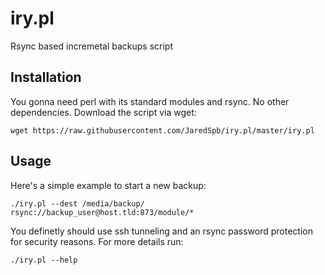 # iry.pl
Rsync based incremetal backups script

## Installation
You gonna need perl with its standard modules and rsync. No other dependencies.
Download the script via wget:
```
wget https://raw.githubusercontent.com/JaredSpb/iry.pl/master/iry.pl
```

## Usage
Here's a simple example to start a new backup:
```
./iry.pl --dest /media/backup/ rsync://backup_user@host.tld:873/module/*
```

You definetly should use ssh tunneling and an rsync password protection for security reasons.
For more details run:
```
./iry.pl --help
```
